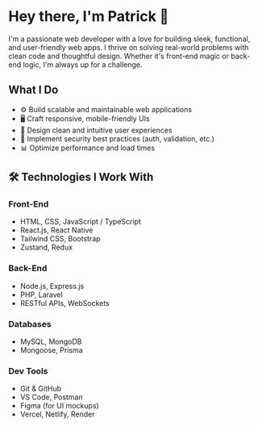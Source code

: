 # Hey there, I'm Patrick 👋

I'm a passionate web developer with a love for building sleek, functional, and user-friendly web apps. I thrive on solving real-world problems with clean code and thoughtful design. Whether it's front-end magic or back-end logic, I'm always up for a challenge.

## What I Do

- ⚙️ Build scalable and maintainable web applications
- 🖥️ Craft responsive, mobile-friendly UIs
- 🎨 Design clean and intuitive user experiences
- 🔐 Implement security best practices (auth, validation, etc.)
- 📊 Optimize performance and load times

## 🛠 Technologies I Work With

### Front-End
- HTML, CSS, JavaScript / TypeScript
- React.js, React Native
- Tailwind CSS, Bootstrap
- Zustand, Redux

### Back-End
- Node.js, Express.js
- PHP, Laravel
- RESTful APIs, WebSockets

### Databases
- MySQL, MongoDB
- Mongoose, Prisma

### Dev Tools
- Git & GitHub
- VS Code, Postman
- Figma (for UI mockups)
- Vercel, Netlify, Render
